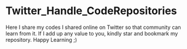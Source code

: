 # Twitter_Handle_CodeRepositories
Here I share my codes I shared online on Twitter so that community can learn from it. If I add up any value to you, kindly star and bookmark my repository. Happy Learning ;)
